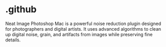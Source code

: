 # .github
Neat Image Photoshop Mac is a powerful noise reduction plugin designed for photographers and digital artists. It uses advanced algorithms to clean up digital noise, grain, and artifacts from images while preserving fine details.
